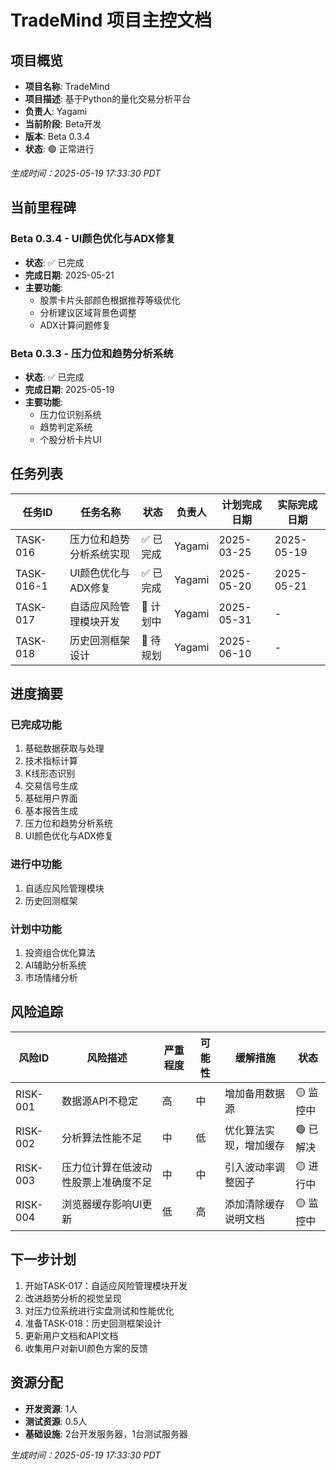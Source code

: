 # TradeMind 项目主控文档

## 项目概览

- **项目名称**: TradeMind
- **项目描述**: 基于Python的量化交易分析平台
- **负责人**: Yagami
- **当前阶段**: Beta开发
- **版本**: Beta 0.3.4
- **状态**: 🟢 正常进行

*生成时间：2025-05-19 17:33:30 PDT*

## 当前里程碑

### Beta 0.3.4 - UI颜色优化与ADX修复

- **状态**: ✅ 已完成
- **完成日期**: 2025-05-21
- **主要功能**:
  - 股票卡片头部颜色根据推荐等级优化
  - 分析建议区域背景色调整
  - ADX计算问题修复

### Beta 0.3.3 - 压力位和趋势分析系统

- **状态**: ✅ 已完成
- **完成日期**: 2025-05-19
- **主要功能**:
  - 压力位识别系统
  - 趋势判定系统
  - 个股分析卡片UI

## 任务列表

| 任务ID | 任务名称 | 状态 | 负责人 | 计划完成日期 | 实际完成日期 |
|--------|----------|------|--------|--------------|--------------|
| TASK-016 | 压力位和趋势分析系统实现 | ✅ 已完成 | Yagami | 2025-03-25 | 2025-05-19 |
| TASK-016-1 | UI颜色优化与ADX修复 | ✅ 已完成 | Yagami | 2025-05-20 | 2025-05-21 |
| TASK-017 | 自适应风险管理模块开发 | 🚀 计划中 | Yagami | 2025-05-31 | - |
| TASK-018 | 历史回测框架设计 | 📝 待规划 | Yagami | 2025-06-10 | - |

## 进度摘要

### 已完成功能

1. 基础数据获取与处理
2. 技术指标计算
3. K线形态识别
4. 交易信号生成
5. 基础用户界面
6. 基本报告生成
7. 压力位和趋势分析系统
8. UI颜色优化与ADX修复

### 进行中功能

1. 自适应风险管理模块
2. 历史回测框架

### 计划中功能

1. 投资组合优化算法
2. AI辅助分析系统
3. 市场情绪分析

## 风险追踪

| 风险ID | 风险描述 | 严重程度 | 可能性 | 缓解措施 | 状态 |
|--------|----------|----------|--------|----------|------|
| RISK-001 | 数据源API不稳定 | 高 | 中 | 增加备用数据源 | 🟡 监控中 |
| RISK-002 | 分析算法性能不足 | 中 | 低 | 优化算法实现，增加缓存 | 🟢 已解决 |
| RISK-003 | 压力位计算在低波动性股票上准确度不足 | 中 | 中 | 引入波动率调整因子 | 🟡 进行中 |
| RISK-004 | 浏览器缓存影响UI更新 | 低 | 高 | 添加清除缓存说明文档 | 🟡 监控中 |

## 下一步计划

1. 开始TASK-017：自适应风险管理模块开发
2. 改进趋势分析的视觉呈现
3. 对压力位系统进行实盘测试和性能优化
4. 准备TASK-018：历史回测框架设计
5. 更新用户文档和API文档
6. 收集用户对新UI颜色方案的反馈

## 资源分配

- **开发资源**: 1人
- **测试资源**: 0.5人
- **基础设施**: 2台开发服务器，1台测试服务器

*生成时间：2025-05-19 17:33:30 PDT* 
